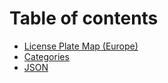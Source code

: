# Table of contents

* [License Plate Map (Europe)](README.md)
* [Categories](categories.md)
* [JSON](json.md)
